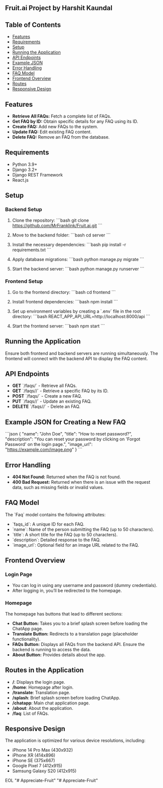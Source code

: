 
## Fruit.ai Project by Harshit Kaundal

## Table of Contents

- [Features](#features)
- [Requirements](#requirements)
- [Setup](#setup)
- [Running the Application](#running-the-application)
- [API Endpoints](#api-endpoints)
- [Example JSON](#example-json-for-creating-a-new-faq)
- [Error Handling](#error-handling)
- [FAQ Model](#faq-model)
- [Frontend Overview](#frontend-overview)
- [Routes](#routes-in-the-application)
- [Responsive Design](#responsive-design)

## Features

- **Retrieve All FAQs:** Fetch a complete list of FAQs.
- **Get FAQ by ID:** Obtain specific details for any FAQ using its ID.
- **Create FAQ:** Add new FAQs to the system.
- **Update FAQ:** Edit existing FAQ content.
- **Delete FAQ:** Remove an FAQ from the database.

## Requirements

- Python 3.9+
- Django 3.2+
- Django REST Framework
- React.js

## Setup

### Backend Setup

1. Clone the repository:
    \`\`\`bash
    git clone https://github.com/MrFranklink/Fruit.ai.git
    \`\`\`

2. Move to the backend folder:
    \`\`\`bash
    cd server
    \`\`\`

3. Install the necessary dependencies:
    \`\`\`bash
    pip install -r requirements.txt
    \`\`\`

4. Apply database migrations:
    \`\`\`bash
    python manage.py migrate
    \`\`\`

5. Start the backend server:
    \`\`\`bash
    python manage.py runserver
    \`\`\`

### Frontend Setup

1. Go to the frontend directory:
    \`\`\`bash
    cd frontend
    \`\`\`

2. Install frontend dependencies:
    \`\`\`bash
    npm install
    \`\`\`

3. Set up environment variables by creating a \`.env\` file in the root directory:
    \`\`\`bash
    REACT_APP_API_URL=http://localhost:8000/api
    \`\`\`

4. Start the frontend server:
    \`\`\`bash
    npm start
    \`\`\`

## Running the Application

Ensure both frontend and backend servers are running simultaneously. The frontend will connect with the backend API to display the FAQ content.

## API Endpoints

- **GET** \`/faqs/\` - Retrieve all FAQs.
- **GET** \`/faqs/<id>/\` - Retrieve a specific FAQ by its ID.
- **POST** \`/faqs/\` - Create a new FAQ.
- **PUT** \`/faqs/<id>/\` - Update an existing FAQ.
- **DELETE** \`/faqs/<id>/\` - Delete an FAQ.

## Example JSON for Creating a New FAQ

\`\`\`json
{
  "name": "John Doe",
  "title": "How to reset password?",
  "description": "You can reset your password by clicking on 'Forgot Password' on the login page.",
  "image_url": "https://example.com/image.png"
}
\`\`\`

## Error Handling

- **404 Not Found:** Returned when the FAQ is not found.
- **400 Bad Request:** Returned when there is an issue with the request data, such as missing fields or invalid values.

## FAQ Model

The \`Faq\` model contains the following attributes:

- \`faqs_id\`: A unique ID for each FAQ.
- \`name\`: Name of the person submitting the FAQ (up to 50 characters).
- \`title\`: A short title for the FAQ (up to 50 characters).
- \`description\`: Detailed response to the FAQ.
- \`image_url\`: Optional field for an image URL related to the FAQ.

## Frontend Overview

### Login Page

- You can log in using any username and password (dummy credentials).
- After logging in, you’ll be redirected to the homepage.

### Homepage

The homepage has buttons that lead to different sections:

- **Chat Button:** Takes you to a brief splash screen before loading the ChatApp page.
- **Translate Button:** Redirects to a translation page (placeholder functionality).
- **FAQs Button:** Displays all FAQs from the backend API. Ensure the backend is running to access the data.
- **About Button:** Provides details about the app.

## Routes in the Application

- **/**: Displays the login page.
- **/home**: Homepage after login.
- **/translate**: Translation page.
- **/splash**: Brief splash screen before loading ChatApp.
- **/chatapp**: Main chat application page.
- **/about**: About the application.
- **/faq**: List of FAQs.

## Responsive Design

The application is optimized for various device resolutions, including:

- iPhone 14 Pro Max (430x932)
- iPhone XR (414x896)
- iPhone SE (375x667)
- Google Pixel 7 (412x915)
- Samsung Galaxy S20 (412x915)

EOL
"# Appreciate-Fruit" 
"# Appreciate-Fruit" 
